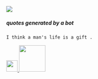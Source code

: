  ![](https://komarev.com/ghpvc/?username=NinaM31&color=78b6c2)

##### quotes generated by a bot
<!-- fluff starts -->
```
I think a man's life is a gift .
```
<!-- fluff ends -->

<p float="left">
  <a href="https://ninamaamary.medium.com/">
     <img  src="https://upload.wikimedia.org/wikipedia/commons/e/ec/Medium_logo_Monogram.svg" width="30"/>  
  </a>
  <a href="https://www.kaggle.com/ninamaamary">
     <img  src="https://storage.googleapis.com/kaggle-competitions/kaggle/3136/media/kaggle-transparent.svg" width="70"/>
  </a>
</p>
